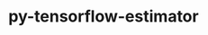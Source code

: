 ---
title: "py-tensorflow-estimator"
layout: cache
categories: [package, develop-2023-11-19]
meta: {"versions": ["2.10"], "compilers": ["gcc@=11.3.0"], "oss": ["ubuntu22.04"], "platforms": ["linux"], "targets": ["x86_64_v3"], "stacks": ["ml-linux-x86_64-cpu", "ml-linux-x86_64-cuda", "ml-linux-x86_64-rocm", "root"], "num_specs": 3, "num_specs_by_stack": {"root": 3, "ml-linux-x86_64-rocm": 1, "ml-linux-x86_64-cuda": 1, "ml-linux-x86_64-cpu": 1}}
spec_details: [{"hash": "swyeb4bnpyi4ioxtk5u7kygrxfzd7f5h", "compiler": "gcc@=11.3.0", "versions": ["2.10"], "os": "ubuntu22.04", "platform": "linux", "target": "x86_64_v3", "variants": ["build_system=generic"], "stacks": ["root", "ml-linux-x86_64-rocm"], "size": "-", "tarball": "https://binaries.spack.io/releases/develop-2023-11-19/build_cache/linux-ubuntu22.04-x86_64_v3/gcc-11.3.0/py-tensorflow-estimator-2.10/linux-ubuntu22.04-x86_64_v3-gcc-11.3.0-py-tensorflow-estimator-2.10-swyeb4bnpyi4ioxtk5u7kygrxfzd7f5h.spack"}, {"hash": "bi54he23ni3k4bxoz2xmkzksoioebqwx", "compiler": "gcc@=11.3.0", "versions": ["2.10"], "os": "ubuntu22.04", "platform": "linux", "target": "x86_64_v3", "variants": ["build_system=generic"], "stacks": ["ml-linux-x86_64-cuda", "root"], "size": "-", "tarball": "https://binaries.spack.io/releases/develop-2023-11-19/build_cache/linux-ubuntu22.04-x86_64_v3/gcc-11.3.0/py-tensorflow-estimator-2.10/linux-ubuntu22.04-x86_64_v3-gcc-11.3.0-py-tensorflow-estimator-2.10-bi54he23ni3k4bxoz2xmkzksoioebqwx.spack"}, {"hash": "uoefoumv6gobihtnupds5xptj3xwf4eg", "compiler": "gcc@=11.3.0", "versions": ["2.10"], "os": "ubuntu22.04", "platform": "linux", "target": "x86_64_v3", "variants": ["build_system=generic"], "stacks": ["root", "ml-linux-x86_64-cpu"], "size": "-", "tarball": "https://binaries.spack.io/releases/develop-2023-11-19/build_cache/linux-ubuntu22.04-x86_64_v3/gcc-11.3.0/py-tensorflow-estimator-2.10/linux-ubuntu22.04-x86_64_v3-gcc-11.3.0-py-tensorflow-estimator-2.10-uoefoumv6gobihtnupds5xptj3xwf4eg.spack"}]
---